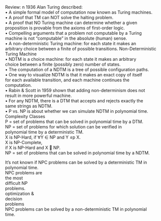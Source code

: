 Review:
n 1936 Alan Turing described:  
• A simple formal model of computation now known as Turing machines.  
• A proof that TM can NOT solve the halting problem.  
• A proof that NO Turing machine can determine whether a given  
proposition is provable from the axioms of first-order logic.  
• Compelling arguments that a problem not computable by a Turing  
machine is not “computable” in the absolute (human) sense.  
• A non-deterministic Turing machine: for each state it makes an  
arbitrary choice between a finite of possible transitions.
Non-Deterministic Turing Machine  
• NDTM is a choice machine: for each state it makes an arbitrary  
choice between a finite (possibly zero) number of states.  
• The computation of a NDTM is a tree of possible configuration paths.  
• One way to visualize NDTM is that it makes an exact copy of itself  
for each available transition, and each machine continues the  
computation.  
• Rabin & Scott in 1959 shown that adding non-determinism does not  
result in more powerful machine.  
• For any NDTM, there is a DTM that accepts and rejects exactly the  
same strings as NDTM.  
• P vs. NP is about whether we can simulate NDTM in polynomial time.
Complexity Classes  
P = set of problems that can be solved in polynomial time by a DTM.  
NP = set of problems for which solution can be verified in  
polynomial time by a deterministic TM.  
X is NP-Hard, if ∀Y ∈ NP and Y ≤p X.  
X is NP-Complete,  
if X is NP-Hard and X  NP.  
NP = set of problems that can be solved in polynomial time by a NDTM.

It’s not known if NPC problems can be solved by a deterministic TM in  
polynomial time.  
NPC problems are  
the most  
difficult NP  
problems.  
optimization &  
decision  
problems  
NPC problems can be solved by a non-deterministic TM in polynomial  
time.